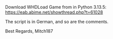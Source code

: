 Download WHDLoad Game from in Python 3.13.5:
https://eab.abime.net/showthread.php?t=61028

The script is in German, and so are the comments.

Best Regards,
Mitch187
